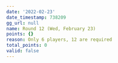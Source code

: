 ```yaml
---
date: '2022-02-23'
date_timestamp: 738209
gg_url: null
name: Round 12 (Wed, February 23)
points: {}
reason: Only 6 players, 12 are required
total_points: 0
valid: false
---
```

